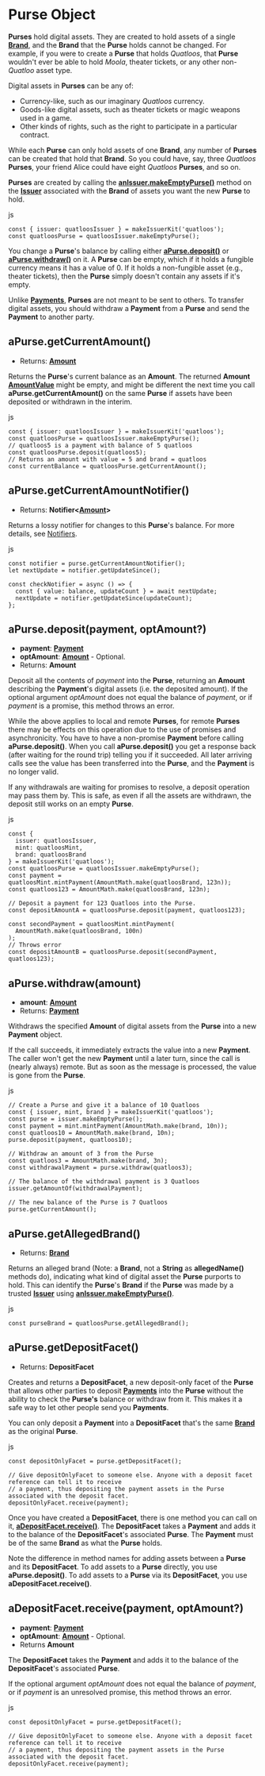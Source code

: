

Purse Object [​](#purse-object)
===============================

**Purses** hold digital assets. They are created to hold assets of a single **[Brand](./brand.html)**, and the **Brand** that the **Purse** holds cannot be changed. For example, if you were to create a **Purse** that holds *Quatloos*, that **Purse** wouldn't ever be able to hold *Moola*, theater tickets, or any other non-*Quatloo* asset type.

Digital assets in **Purses** can be any of:

* Currency-like, such as our imaginary *Quatloos* currency.
* Goods-like digital assets, such as theater tickets or magic weapons used in a game.
* Other kinds of rights, such as the right to participate in a particular contract.

While each **Purse** can only hold assets of one **Brand**, any number of **Purses** can be created that hold that **Brand**. So you could have, say, three *Quatloos* **Purses**, your friend Alice could have eight *Quatloos* **Purses**, and so on.

**Purses** are created by calling the **[anIssuer.makeEmptyPurse()](./issuer.html#anissuer-makeemptypurse)** method on the **[Issuer](./issuer.html)** associated with the **Brand** of assets you want the new **Purse** to hold.

js
```
const { issuer: quatloosIssuer } = makeIssuerKit('quatloos');
const quatloosPurse = quatloosIssuer.makeEmptyPurse();
```

You change a **Purse**'s balance by calling either **[aPurse.deposit()](#apurse-deposit-payment-optamount)** or **[aPurse.withdraw()](#apurse-withdraw-amount)** on it. A **Purse** can be empty, which if it holds a fungible currency means it has a value of 0. If it holds a non-fungible asset (e.g., theater tickets), then the **Purse** simply doesn't contain any assets if it's empty.

Unlike **[Payments](./payment.html)**, **Purses** are not meant to be sent to others. To transfer digital assets, you should withdraw a **Payment** from a **Purse** and send the **Payment** to another party.

aPurse.getCurrentAmount() [​](#apurse-getcurrentamount)
-------------------------------------------------------

* Returns: **[Amount](./ertp-data-types.html#amount)**

Returns the **Purse**'s current balance as an **Amount**. The returned **Amount** **[AmountValue](./ertp-data-types.html#amountvalue)** might be empty, and might be different the next time you call **aPurse.getCurrentAmount()** on the same **Purse** if assets have been deposited or withdrawn in the interim.

js
```
const { issuer: quatloosIssuer } = makeIssuerKit('quatloos');
const quatloosPurse = quatloosIssuer.makeEmptyPurse();
// quatloos5 is a payment with balance of 5 quatloos
const quatloosPurse.deposit(quatloos5);
// Returns an amount with value = 5 and brand = quatloos
const currentBalance = quatloosPurse.getCurrentAmount();
```

aPurse.getCurrentAmountNotifier() [​](#apurse-getcurrentamountnotifier)
-----------------------------------------------------------------------

* Returns: **Notifier<[Amount](./ertp-data-types.html#amount)>**

Returns a lossy notifier for changes to this **Purse**'s balance. For more details, see [Notifiers](/guides/js-programming/notifiers.html).

js
```
const notifier = purse.getCurrentAmountNotifier();
let nextUpdate = notifier.getUpdateSince();

const checkNotifier = async () => {
  const { value: balance, updateCount } = await nextUpdate;
  nextUpdate = notifier.getUpdateSince(updateCount);
};
```

aPurse.deposit(payment, optAmount?) [​](#apurse-deposit-payment-optamount)
--------------------------------------------------------------------------

* **payment**: **[Payment](./payment.html)**
* **optAmount**: **[Amount](./ertp-data-types.html#amount)** - Optional.
* Returns: **Amount**

Deposit all the contents of *payment* into the **Purse**, returning an **Amount** describing the **Payment**'s digital assets (i.e. the deposited amount). If the optional argument *optAmount* does not equal the balance of *payment*, or if *payment* is a promise, this method throws an error.

While the above applies to local and remote **Purses**, for remote **Purses** there may be effects on this operation due to the use of promises and asynchronicity. You have to have a non-promise **Payment** before calling **aPurse.deposit()**. When you call **aPurse.deposit()** you get a response back (after waiting for the round trip) telling you if it succeeded. All later arriving calls see the value has been transferred into the **Purse**, and the **Payment** is no longer valid.

If any withdrawals are waiting for promises to resolve, a deposit operation may pass them by. This is safe, as even if all the assets are withdrawn, the deposit still works on an empty **Purse**.

js
```
const {
  issuer: quatloosIssuer,
  mint: quatloosMint,
  brand: quatloosBrand
} = makeIssuerKit('quatloos');
const quatloosPurse = quatloosIssuer.makeEmptyPurse();
const payment = quatloosMint.mintPayment(AmountMath.make(quatloosBrand, 123n));
const quatloos123 = AmountMath.make(quatloosBrand, 123n);

// Deposit a payment for 123 Quatloos into the Purse.
const depositAmountA = quatloosPurse.deposit(payment, quatloos123);

const secondPayment = quatloosMint.mintPayment(
  AmountMath.make(quatloosBrand, 100n)
);
// Throws error
const depositAmountB = quatloosPurse.deposit(secondPayment, quatloos123);
```

aPurse.withdraw(amount) [​](#apurse-withdraw-amount)
----------------------------------------------------

* **amount**: **[Amount](./ertp-data-types.html#amount)**
* Returns: **[Payment](./payment.html)**

Withdraws the specified **Amount** of digital assets from the **Purse** into a new **Payment** object.

If the call succeeds, it immediately extracts the value into a new **Payment**. The caller won't get the new **Payment** until a later turn, since the call is (nearly always) remote. But as soon as the message is processed, the value is gone from the **Purse**.

js
```
// Create a Purse and give it a balance of 10 Quatloos
const { issuer, mint, brand } = makeIssuerKit('quatloos');
const purse = issuer.makeEmptyPurse();
const payment = mint.mintPayment(AmountMath.make(brand, 10n));
const quatloos10 = AmountMath.make(brand, 10n);
purse.deposit(payment, quatloos10);

// Withdraw an amount of 3 from the Purse
const quatloos3 = AmountMath.make(brand, 3n);
const withdrawalPayment = purse.withdraw(quatloos3);

// The balance of the withdrawal payment is 3 Quatloos
issuer.getAmountOf(withdrawalPayment);

// The new balance of the Purse is 7 Quatloos
purse.getCurrentAmount();
```

aPurse.getAllegedBrand() [​](#apurse-getallegedbrand)
-----------------------------------------------------

* Returns: **[Brand](./brand.html)**

Returns an alleged brand (Note: a **Brand**, not a **String** as **allegedName()** methods do), indicating what kind of digital asset the **Purse** purports to hold. This can identify the **Purse**'s **Brand** if the **Purse** was made by a trusted **[Issuer](./issuer.html)** using **[anIssuer.makeEmptyPurse()](./issuer.html#anissuer-makeemptypurse)**.

js
```
const purseBrand = quatloosPurse.getAllegedBrand();
```

aPurse.getDepositFacet() [​](#apurse-getdepositfacet)
-----------------------------------------------------

* Returns: **DepositFacet**

Creates and returns a **DepositFacet**, a new deposit-only facet of the **Purse** that allows other parties to deposit **[Payments](./payment.html)** into the **Purse** without the ability to check the **Purse's** balance or withdraw from it. This makes it a safe way to let other people send you **Payments**.

You can only deposit a **Payment** into a **DepositFacet** that's the same **[Brand](./brand.html)** as the original **Purse**.

js
```
const depositOnlyFacet = purse.getDepositFacet();

// Give depositOnlyFacet to someone else. Anyone with a deposit facet reference can tell it to receive
// a payment, thus depositing the payment assets in the Purse associated with the deposit facet.
depositOnlyFacet.receive(payment);
```

Once you have created a **DepositFacet**, there is one method you can call on it, **[aDepositFacet.receive()](#adepositfacet-receive-payment-optamount)**. The **DepositFacet** takes a **Payment** and adds it to the balance of the **DepositFacet**'s associated **Purse**. The **Payment** must be of the same **Brand** as what the **Purse** holds.

Note the difference in method names for adding assets between a **Purse** and its **DepositFacet**. To add assets to a **Purse** directly, you use **aPurse.deposit()**. To add assets to a **Purse** via its **DepositFacet**, you use **aDepositFacet.receive()**.

aDepositFacet.receive(payment, optAmount?) [​](#adepositfacet-receive-payment-optamount)
----------------------------------------------------------------------------------------

* **payment**: **[Payment](./payment.html)**
* **optAmount**: **[Amount](./ertp-data-types.html#amount)** - Optional.
* Returns **Amount**

The **DepositFacet** takes the **Payment** and adds it to the balance of the **DepositFacet**'s associated **Purse**.

If the optional argument *optAmount* does not equal the balance of *payment*, or if *payment* is an unresolved promise, this method throws an error.

js
```
const depositOnlyFacet = purse.getDepositFacet();

// Give depositOnlyFacet to someone else. Anyone with a deposit facet reference can tell it to receive
// a payment, thus depositing the payment assets in the Purse associated with the deposit facet.
depositOnlyFacet.receive(payment);
```
